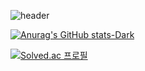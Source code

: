 ![header](https://capsule-render.vercel.app/api?type=Waving&color=gradient&customColorList=18,26&height=250&section=header&text=Hello,%20World!&fontSize=60)

[![Anurag's GitHub stats-Dark](https://github-readme-stats.vercel.app/api?username=rigyeonghong&show_icons=true&theme=dark#gh-dark-mode-only)](https://github.com/anuraghazra/github-readme-stats)

[![Solved.ac
프로필](http://mazassumnida.wtf/api/v2/generate_badge?boj={handle})](https://solved.ac/{handle})

<!--
**rigyeonghong/rigyeonghong** is a ✨ _special_ ✨ repository because its `README.md` (this file) appears on your GitHub profile.

Here are some ideas to get you started:

- 🔭 I’m currently working on ...
- 🌱 I’m currently learning ...
- 👯 I’m looking to collaborate on ...
- 🤔 I’m looking for help with ...
- 💬 Ask me about ...
- 📫 How to reach me: ...
- 😄 Pronouns: ...
- ⚡ Fun fact: ...
-->
